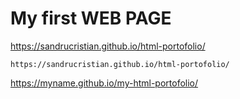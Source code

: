 # My first WEB PAGE

https://sandrucristian.github.io/html-portofolio/

````
https://sandrucristian.github.io/html-portofolio/
````

https://myname.github.io/my-html-portofolio/

